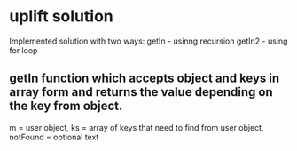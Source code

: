 # uplift solution
  Implemented solution with two ways:
  getIn - usinng recursion
  getIn2 - using for loop
## getIn function which accepts object and keys in array form and returns the value depending on the key from object.
m = user object, 
ks = array of keys that need to find from user object, 
notFound = optional text

